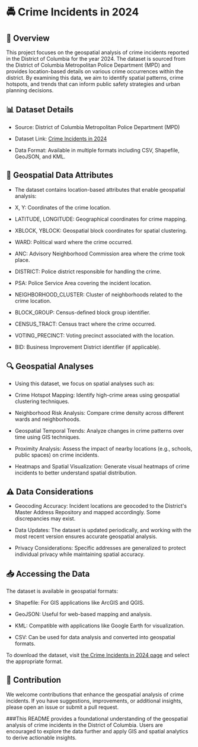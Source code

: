 # 🚔 Crime Incidents in 2024

## 📄 Overview

This project focuses on the geospatial analysis of crime incidents reported in the District of Columbia for the year 2024. The dataset is sourced from the District of Columbia Metropolitan Police Department (MPD) and provides location-based details on various crime occurrences within the district. By examining this data, we aim to identify spatial patterns, crime hotspots, and trends that can inform public safety strategies and urban planning decisions.

## 📊 Dataset Details

* Source: District of Columbia Metropolitan Police Department (MPD)

* Dataset Link: [Crime Incidents in 2024](https://catalog.data.gov/dataset/crime-incidents-in-2024/resource/48eeb897-aa75-4d14-9f73-8765f6e7f93a?inner_span=True)

* Data Format: Available in multiple formats including CSV, Shapefile, GeoJSON, and KML.

## 📑 Geospatial Data Attributes

* The dataset contains location-based attributes that enable geospatial analysis:

* X, Y: Coordinates of the crime location.

* LATITUDE, LONGITUDE: Geographical coordinates for crime mapping.

* XBLOCK, YBLOCK: Geospatial block coordinates for spatial clustering.

* WARD: Political ward where the crime occurred.

* ANC: Advisory Neighborhood Commission area where the crime took place.

* DISTRICT: Police district responsible for handling the crime.

* PSA: Police Service Area covering the incident location.

* NEIGHBORHOOD_CLUSTER: Cluster of neighborhoods related to the crime location.

* BLOCK_GROUP: Census-defined block group identifier.

* CENSUS_TRACT: Census tract where the crime occurred.

* VOTING_PRECINCT: Voting precinct associated with the location.

* BID: Business Improvement District identifier (if applicable).

## 🔍 Geospatial Analyses

* Using this dataset, we focus on spatial analyses such as:

* Crime Hotspot Mapping: Identify high-crime areas using geospatial clustering techniques.

* Neighborhood Risk Analysis: Compare crime density across different wards and neighborhoods.

* Geospatial Temporal Trends: Analyze changes in crime patterns over time using GIS techniques.

* Proximity Analysis: Assess the impact of nearby locations (e.g., schools, public spaces) on crime incidents.

* Heatmaps and Spatial Visualization: Generate visual heatmaps of crime incidents to better understand spatial distribution.

## ⚠️ Data Considerations

* Geocoding Accuracy: Incident locations are geocoded to the District's Master Address Repository and mapped accordingly. Some discrepancies may exist.

* Data Updates: The dataset is updated periodically, and working with the most recent version ensures accurate geospatial analysis.

* Privacy Considerations: Specific addresses are generalized to protect individual privacy while maintaining spatial accuracy.

## 📥 Accessing the Data

The dataset is available in geospatial formats:

* Shapefile: For GIS applications like ArcGIS and QGIS.

* GeoJSON: Useful for web-based mapping and analysis.

* KML: Compatible with applications like Google Earth for visualization.

* CSV: Can be used for data analysis and converted into geospatial formats.

To download the dataset, visit [the Crime Incidents in 2024 page](https://catalog.data.gov/dataset/crime-incidents-in-2024/resource/48eeb897-aa75-4d14-9f73-8765f6e7f93a?inner_span=True) and select the appropriate format.

## 🤝 Contribution

We welcome contributions that enhance the geospatial analysis of crime incidents. If you have suggestions, improvements, or additional insights, please open an issue or submit a pull request.

###This README provides a foundational understanding of the geospatial analysis of crime incidents in the District of Columbia. Users are encouraged to explore the data further and apply GIS and spatial analytics to derive actionable insights.
